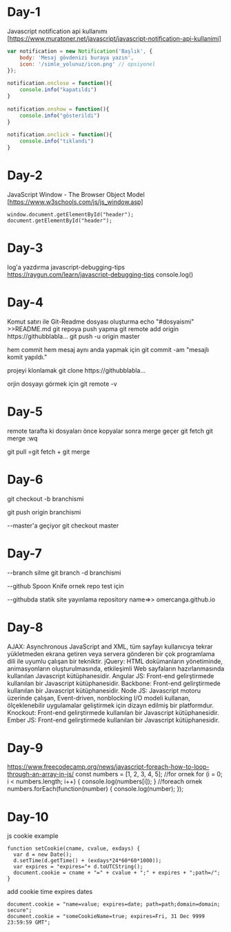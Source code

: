 # Day-1
Javascript notification api kullanımı
[https://www.muratoner.net/javascript/javascript-notification-api-kullanimi]
``` js
var notification = new Notification('Başlık', { 
    body: 'Mesaj gövdenizi buraya yazın',
    icon: '/simle_yolunuz/icon.png' // opsiyonel
});
 
notification.onclose = function(){
    console.info("kapatıldı")
}
 
notification.onshow = function(){
    console.info("gösterildi")
}
 
notification.onclick = function(){
    console.info("tıklandı")
}
```

# Day-2
JavaScript Window - The Browser Object Model
[https://www.w3schools.com/js/js_window.asp]
```
window.document.getElementById("header");
document.getElementById("header");
```

# Day-3
log'a yazdırma
javascript-debugging-tips
https://raygun.com/learn/javascript-debugging-tips
console.log()

# Day-4
Komut satırı ile Git-Readme dosyası oluşturma
echo "#dosyaismi" >>README.md
git repoya push yapma
git remote add origin https://githubblabla...
git push -u origin master

hem commit hem mesaj aynı anda yapmak için
git commit -am "mesajlı komit yapıldı."

projeyi klonlamak
git clone https://githubblabla...

orjin dosyayı görmek için
git remote -v

# Day-5
remote tarafta ki dosyaları önce kopyalar sonra merge geçer
git fetch 
git merge :wq

git pull =git fetch + git merge
 
# Day-6 
git checkout -b branchismi

git push origin branchismi

--master'a geçiyor
git checkout master 

# Day-7
--branch silme
git branch -d branchismi

--github 
Spoon Knife ornek repo test için

--githubda statik site yayınlama
repository name=>> omercanga.github.io


# Day-8
AJAX: Asynchronous JavaScript and XML, tüm sayfayı kullanıcıya tekrar yükletmeden ekrana getiren veya servera gönderen bir çok programlama dili ile uyumlu çalışan bir tekniktir.
jQuery: HTML dokümanların yönetiminde, animasyonların oluşturulmasında, etkileşimli Web sayfaların hazırlanmasında kullanılan Javascript kütüphanesidir.
Angular JS: Front-end gelirştirmede kullanılan bir Javascript kütüphanesidir.
Backbone: Front-end gelirştirmede kullanılan bir Javascript kütüphanesidir.
Node JS:  Javascript motoru üzerinde çalışan, Event-driven, nonblocking I/O modeli kullanan, ölçeklenebilir uygulamalar geliştirmek için dizayn edilmiş bir platformdur.
Knockout: Front-end gelirştirmede kullanılan bir Javascript kütüphanesidir.
Ember JS: Front-end gelirştirmede kullanılan bir Javascript kütüphanesidir.

# Day-9
https://www.freecodecamp.org/news/javascript-foreach-how-to-loop-through-an-array-in-js/
const numbers = [1, 2, 3, 4, 5];
//for ornek
for (i = 0; i < numbers.length; i++) {
  console.log(numbers[i]);
} 
//foreach ornek
numbers.forEach(function(number) {
    console.log(number);
});

# Day-10
js cookie example
```
function setCookie(cname, cvalue, exdays) {
  var d = new Date();
  d.setTime(d.getTime() + (exdays*24*60*60*1000));
  var expires = "expires="+ d.toUTCString();
  document.cookie = cname + "=" + cvalue + ";" + expires + ";path=/";
}
```
add cookie time expires dates
```
document.cookie = "name=value; expires=date; path=path;domain=domain; secure";
document.cookie = "someCookieName=true; expires=Fri, 31 Dec 9999 23:59:59 GMT";
```
